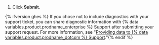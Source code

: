 1. Click **Submit**.

{% ifversion ghes %}
If you chose not to include diagnostics with your support ticket, you can share diagnostic information with
{% data variables.product.prodname_enterprise %} Support after submitting your support request. For more information, see "[Providing data to {% data variables.product.prodname_dotcom %} Support](/enterprise/admin/guides/enterprise-support/providing-data-to-github-support)."{% endif %}
